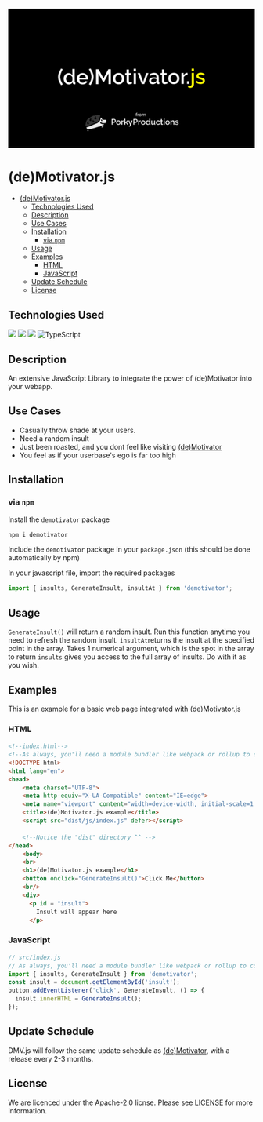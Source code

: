 ![demotivator.js](https://raw.githubusercontent.com/PorkyProductions/deMotivator.js/dev/images/dmvjslogo_tagline.png)
# (de)Motivator.js

- [(de)Motivator.js](#demotivatorjs)
  - [Technologies Used](#technologies-used)
  - [Description](#description)
  - [Use Cases](#use-cases)
  - [Installation](#installation)
    - [via `npm`](#via-npm)
  - [Usage](#usage)
  - [Examples](#examples)
    - [HTML](#html)
    - [JavaScript](#javascript)
  - [Update Schedule](#update-schedule)
  - [License](#license)

## Technologies Used
<img src="https://upload.wikimedia.org/wikipedia/commons/thumb/d/db/Npm-logo.svg/1920px-Npm-logo.svg.png" width="30px">
<img src="https://upload.wikimedia.org/wikipedia/commons/thumb/d/d9/Node.js_logo.svg/1280px-Node.js_logo.svg.png" width="30px">
<img src="https://logos-download.com/wp-content/uploads/2019/01/JavaScript_Logo.png" width="30px">
<img alt="TypeScript" width="30px" src="https://blog.jeremylikness.com/blog/2019-03-05_typescript-for-javascript-developers-by-refactoring-part-1-of-2/images/1.jpeg"/>

## Description
An extensive JavaScript Library to integrate the power of (de)Motivator into your webapp.

## Use Cases
- Casually throw shade at your users.
- Need a random insult
- Just been roasted, and you dont feel like visiting [(de)Motivator](https://porkyproductions.github.io/deMotivator)
- You feel as if your userbase's ego is far too high

## Installation

### via `npm`

Install the `demotivator` package

```bash
npm i demotivator

```

Include the `demotivator` package in your `package.json` (this should be done automatically by npm)

In your javascript file, import the required packages

```javascript
import { insults, GenerateInsult, insultAt } from 'demotivator';

```

## Usage
`GenerateInsult()` will return a random insult. Run this function anytime you need to refresh the random insult.
`insultAt`returns the insult at the specified point in the array. Takes 1 numerical argument, which is the spot in the array to return
`insults` gives you access to the full array of insults. Do with it as you wish.


## Examples

This is an example for a basic web page integrated with (de)Motivator.js

### HTML

```html
<!--index.html-->
<!--As always, you'll need a module bundler like webpack or rollup to compile your code into a form the browser can understand. -->
<!DOCTYPE html>
<html lang="en">
<head>
    <meta charset="UTF-8">
    <meta http-equiv="X-UA-Compatible" content="IE=edge">
    <meta name="viewport" content="width=device-width, initial-scale=1.0">
    <title>(de)Motivator.js example</title>
    <script src="dist/js/index.js" defer></script>

    <!--Notice the "dist" directory ^^ -->
</head>
    <body>
    <br>
    <h1>(de)Motivator.js example</h1>
    <button onclick="GenerateInsult()">Click Me</button> 
    <br/>
    <div>
      <p id = "insult">
        Insult will appear here
      </p>

```


### JavaScript

```javascript
// src/index.js
// As always, you'll need a module bundler like webpack or rollup to compile your code into a form the browser can understand.
import { insults, GenerateInsult } from 'demotivator';
const insult = document.getElementById('insult');
button.addEventListener('click', GenerateInsult, () => {
  insult.innerHTML = GenerateInsult();
});

```

## Update Schedule
DMV.js will follow the same update schedule as [(de)Motivator](https://porkyproductions.github.io/deMotivator), with a release every 2-3 months.

## License

We are licenced under the Apache-2.0 licnse. Please see [LICENSE](LICENSE) for more information.
